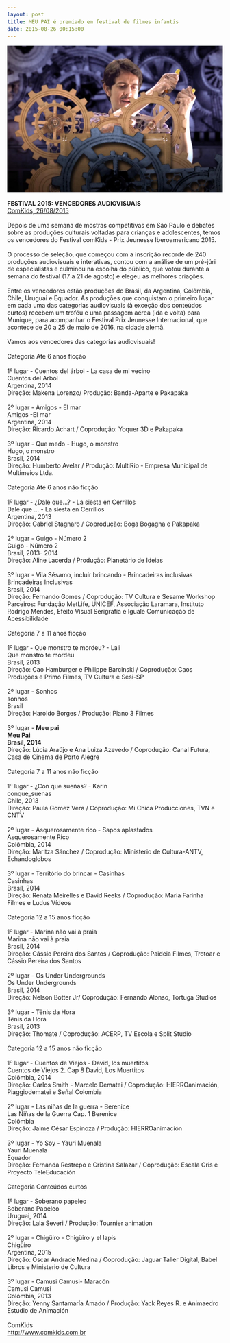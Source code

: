 ```yaml
---
layout: post
title: MEU PAI é premiado em festival de filmes infantis
date: 2015-08-26 00:15:00
---
```

![](/uploads/meu-pai-felipe.jpg)

**FESTIVAL 2015: VENCEDORES AUDIOVISUAIS**\
[ComKids, 26/08/2015](https://www.comkids.com.br/festival-2015-vencedores-audiovisuais/)\
\
Depois de uma semana de mostras competitivas em São Paulo e debates sobre as produções culturais voltadas para crianças e adolescentes, temos os vencedores do Festival comKids - Prix Jeunesse Iberoamericano 2015.\
\
O processo de seleção, que começou com a inscrição recorde de 240 produções audiovisuais e interativas, contou com a análise de um pré-júri de especialistas e culminou na escolha do público, que votou durante a semana do festival (17 a 21 de agosto) e elegeu as melhores criações.\
\
Entre os vencedores estão produções do Brasil, da Argentina, Colômbia, Chile, Uruguai e Equador. As produções que conquistam o primeiro lugar em cada uma das categorias audiovisuais (à exceção dos conteúdos curtos) recebem um troféu e uma passagem aérea (ida e volta) para Munique, para acompanhar o Festival Prix Jeunesse Internacional, que acontece de 20 a 25 de maio de 2016, na cidade alemã.\
\
Vamos aos vencedores das categorias audiovisuais!\
\
Categoria Até 6 anos ficção\
\
1º lugar - Cuentos del árbol - La casa de mi vecino\
Cuentos del Arbol\
Argentina, 2014\
Direção: Makena Lorenzo/ Produção: Banda-Aparte e Pakapaka\
\
2º lugar - Amigos - El mar\
Amigos -El mar\
Argentina, 2014\
Direção: Ricardo Achart / Coprodução: Yoquer 3D e Pakapaka\
\
3º lugar - Que medo - Hugo, o monstro\
Hugo, o monstro\
Brasil, 2014\
Direção: Humberto Avelar / Produção: MultiRio - Empresa Municipal de Multimeios Ltda.\
\
Categoria Até 6 anos não ficção\
\
1º lugar - ¿Dale que...? - La siesta en Cerrillos\
Dale que ... - La siesta en Cerrillos\
Argentina, 2013\
Direção: Gabriel Stagnaro / Coprodução: Boga Bogagna e Pakapaka\
\
2º lugar - Guigo - Número 2\
Guigo - Número 2\
Brasil, 2013- 2014\
Direção: Aline Lacerda / Produção: Planetário de Ideias\
\
3º lugar - Vila Sésamo, incluir brincando - Brincadeiras inclusivas\
Brincadeiras Inclusivas\
Brasil, 2014\
Direção: Fernando Gomes / Coprodução: TV Cultura e Sesame Workshop\
Parceiros: Fundação MetLife, UNICEF, Associação Laramara, Instituto Rodrigo Mendes, Efeito Visual Serigrafia e Iguale Comunicação de Acessibilidade\
\
Categoria 7 a 11 anos ficção\
\
1º lugar - Que monstro te mordeu? - Lali\
Que monstro te mordeu\
Brasil, 2013\
Direção: Cao Hamburger e Philippe Barcinski / Coprodução: Caos Produções e Primo Filmes, TV Cultura e Sesi-SP\
\
2º lugar - Sonhos\
sonhos\
Brasil\
Direção: Haroldo Borges / Produção: Plano 3 Filmes\
\
3º lugar - **Meu pai**\
**Meu Pai**\
**Brasil, 2014**\
Direção: Lúcia Araújo e Ana Luiza Azevedo / Coprodução: Canal Futura, Casa de Cinema de Porto Alegre\
\
Categoria 7 a 11 anos não ficção\
\
1º lugar - ¿Con qué sueñas? - Karin\
conque_suenas\
Chile, 2013\
Direção: Paula Gomez Vera / Coprodução: Mi Chica Producciones, TVN e CNTV\
\
2º lugar - Asquerosamente rico - Sapos aplastados\
Asquerosamente Rico\
Colômbia, 2014\
Direção: Maritza Sánchez / Coprodução: Ministerio de Cultura-ANTV, Echandoglobos\
\
3º lugar - Território do brincar - Casinhas\
Casinhas\
Brasil, 2014\
Direção: Renata Meirelles e David Reeks / Coprodução: Maria Farinha Filmes e Ludus Vídeos\
\
Categoria 12 a 15 anos ficção\
\
1º lugar - Marina não vai à praia\
Marina não vai à praia\
Brasil, 2014\
Direção: Cássio Pereira dos Santos / Coprodução: Paideia Filmes, Trotoar e Cássio Pereira dos Santos\
\
2º lugar - Os Under Undergrounds\
Os Under Undergrounds\
Brasil, 2014\
Direção: Nelson Botter Jr/ Coprodução: Fernando Alonso, Tortuga Studios\
\
3º lugar - Tênis da Hora\
Tênis da Hora\
Brasil, 2013\
Direção: Thomate / Coprodução: ACERP, TV Escola e Split Studio\
\
Categoria 12 a 15 anos não ficção\
\
1º lugar - Cuentos de Viejos - David, los muertitos\
Cuentos de Viejos 2. Cap 8 David, Los Muertitos\
Colômbia, 2014\
Direção: Carlos Smith - Marcelo Dematei / Coprodução: HIERROanimación, Piaggiodematei e Señal Colombia\
\
2º lugar - Las niñas de la guerra - Berenice\
Las Niñas de la Guerra Cap. 1 Berenice\
Colômbia\
Direção: Jaime César Espinoza / Produção: HIERROanimación\
\
3º lugar - Yo Soy - Yauri Muenala\
Yauri Muenala\
Equador\
Direção: Fernanda Restrepo e Cristina Salazar / Coprodução: Escala Gris e Proyecto TeleEducación\
\
Categoria Conteúdos curtos\
\
1º lugar - Soberano papeleo\
Soberano Papeleo\
Uruguai, 2014\
Direção: Lala Severi / Produção: Tournier animation\
\
2º lugar - Chigüiro - Chigüiro y el lapis\
Chigüiro\
Argentina, 2015\
Direção: Oscar Andrade Medina / Coprodução: Jaguar Taller Digital, Babel Libros e Ministerio de Cultura\
\
3º lugar - Camusi Camusi- Maracón\
Camusi Camusi\
Colômbia, 2013\
Direção: Yenny Santamaría Amado / Produção: Yack Reyes R. e Animaedro Estudio de Animación\
\
ComKids\
<http://www.comkids.com.br>